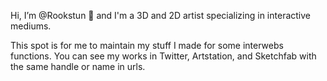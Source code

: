 Hi, I’m @Rookstun 👋 and I'm a 3D and 2D artist specializing in interactive mediums. 

This spot is for me to maintain my stuff I made for some interwebs functions.
You can see my works in Twitter, Artstation, and Sketchfab with the same handle or name in urls. 

<!---
Rookstun/Rookstun is a ✨ special ✨ repository because its `README.md` (this file) appears on your GitHub profile.
You can click the Preview link to take a look at your changes.
--->
